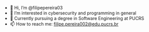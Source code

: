 - 👋 Hi, I’m @filipepereira03
- 👀 I’m interested in cybersecurity and programming in general
- 🌱 Currently pursuing a degree in Software Engineering at PUCRS
- 📫 How to reach me: filipe.pereira002@edu.pucrs.br

<!---
filipepereira03/filipepereira03 is a ✨ special ✨ repository because its `README.md` (this file) appears on your GitHub profile.
You can click the Preview link to take a look at your changes.
--->
